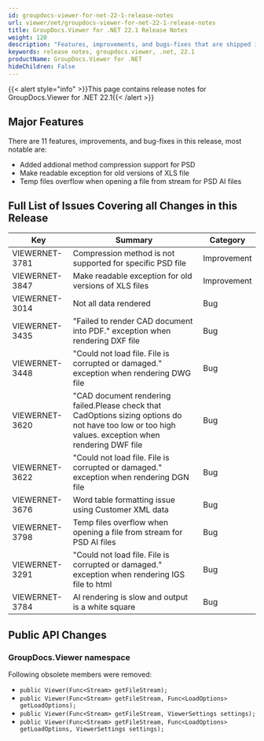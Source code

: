 ```yaml
---
id: groupdocs-viewer-for-net-22-1-release-notes
url: viewer/net/groupdocs-viewer-for-net-22-1-release-notes
title: GroupDocs.Viewer for .NET 22.1 Release Notes
weight: 120
description: "Features, improvements, and bugs-fixes that are shipped in GroupDocs.Viewer for .NET 22.1"
keywords: release notes, groupdocs.viewer, .net, 22.1
productName: GroupDocs.Viewer for .NET
hideChildren: False
---
```

{{< alert style="info" >}}This page contains release notes for GroupDocs.Viewer for .NET 22.1{{< /alert >}}

## Major Features

There are 11 features, improvements, and bug-fixes in this release, most notable are:

* Added addional method compression support for PSD
* Make readable exception for old versions of XLS file
* Temp files overflow when opening a file from stream for PSD AI files

## Full List of Issues Covering all Changes in this Release

| Key|Summary| Category |
| --- | --- | --- |
|VIEWERNET-3781|Compression method is not supported for specific PSD file|Improvement|
|VIEWERNET-3847|Make readable exception for old versions of XLS files|Improvement|
|VIEWERNET-3014|Not all data rendered|Bug|
|VIEWERNET-3435|"Failed to render CAD document into PDF." exception when rendering DXF file|Bug|
|VIEWERNET-3448|"Could not load file. File is corrupted or damaged." exception when rendering DWG file|Bug|
|VIEWERNET-3620|"CAD document rendering failed.Please check that CadOptions sizing options do not have too low or too high values. exception when rendering DWF file|Bug|
|VIEWERNET-3622|"Could not load file. File is corrupted or damaged." exception when rendering DGN file|Bug|
|VIEWERNET-3676|Word table formatting issue using Customer XML data|Bug|
|VIEWERNET-3798|Temp files overflow when opening a file from stream for PSD AI files|Bug|
|VIEWERNET-3291|"Could not load file. File is corrupted or damaged." exception when rendering IGS file to html|Bug|
|VIEWERNET-3784|AI rendering is slow and output is a white square|Bug|

## Public API Changes

### GroupDocs.Viewer namespace

Following obsolete members were removed:

* `public Viewer(Func<Stream> getFileStream);`
* `public Viewer(Func<Stream> getFileStream, Func<LoadOptions> getLoadOptions);`
* `public Viewer(Func<Stream> getFileStream, ViewerSettings settings);`
* `public Viewer(Func<Stream> getFileStream, Func<LoadOptions> getLoadOptions, ViewerSettings settings);`
